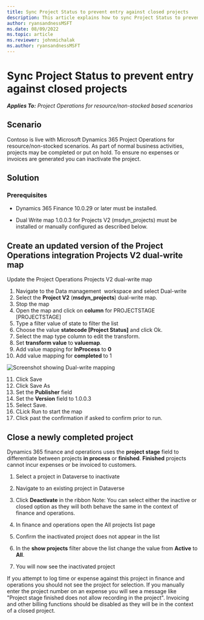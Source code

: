 ```yaml
---
title: Sync Project Status to prevent entry against closed projects
description: This article explains how to sync Project Status to prevent entry against inactive or closed projects.
author: ryansandnessMSFT
ms.date: 08/09/2022
ms.topic: article
ms.reviewer: johnmichalak
ms.author: ryansandnessMSFT
---
```


# Sync Project Status to prevent entry against closed projects

_**Applies To:** Project Operations for resource/non-stocked based scenarios_

## Scenario

Contoso is live with Microsoft Dynamics 365 Project Operations for resource/non-stocked scenarios. As part of normal business activities, projects may be completed or put on hold. To ensure no expenses or invoices are generated you can inactivate the project.

## Solution

### Prerequisites

-   Dynamics 365 Finance 10.0.29 or later must be installed.

-   Dual Write map 1.0.0.3 for Projects V2 (msdyn\_projects) must be installed or manually configured as described below.

## Create an updated version of the Project Operations integration Projects V2 dual-write map

Update the Project Operations Projects V2 dual-write map

1.  Navigate to the Data management  workspace and select Dual-write
2.  Select the **Project V2** (**msdyn\_projects**) dual-write map.
3.  Stop the map
4.  Open the map and click on **column** for PROJECTSTAGE \[PROJECTSTAGE\]
5.  Type a filter value of state to filter the list
6.  Choose the value **statecode \[Project Status\]** and click Ok.
7.  Select the map type column to edit the transform.
8.  Set **transform value** to **valuemap**.
9.  Add value mapping for **InProcess** to **0**
10. Add value mapping for **completed** to 1

![Screenshot showing Dual-write mapping](media/projectstage-dw-mapping.png)

11. Click Save
12. Click Save As
13. Set the **Publisher** field
14. Set the **Version** field to 1.0.0.3
15. Select Save.
16. CLick Run to start the map
17. Click past the confirmation if asked to confirm prior to run. 
## Close a newly completed project

Dynamics 365 finance and operations uses the **project stage** field to differentiate between projects **in process** or **finished**. **Finished** projects cannot incur expenses or be invoiced to customers.

1. Select a project in Dataverse to inactivate
2. Navigate to an existing project in Dataverse

3. Click **Deactivate** in the ribbon
Note: You can select either the inactive or closed option as they will both behave the same in the context of finance and operations.

4.  In finance and operations open the All projects list page
5. Confirm the inactivated project does not appear in the list
6. In the **show projects** filter above the list change the value from **Active** to **All**.
7.  You will now see the inactivated project

If you attempt to log time or expense against this project in finance and operations you should not see the project for selection. If you manually enter the project number on an expense you will see a message like "Project stage finished does not allow recording in the project". Invoicing and other billing functions should be disabled as they will be in the context of a closed project.

